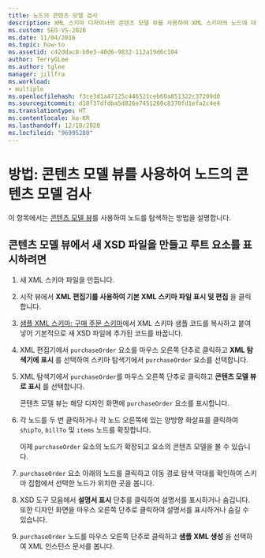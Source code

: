 ```yaml
---
title: 노드의 콘텐츠 모델 검사
description: XML 스키마 디자이너의 콘텐츠 모델 뷰를 사용하여 XML 스키마의 노드에 대한 콘텐츠 모델을 검사하는 방법을 알아봅니다.
ms.custom: SEO-VS-2020
ms.date: 11/04/2016
ms.topic: how-to
ms.assetid: c42ddac8-b0e3-48d6-9832-112a19d6c104
author: TerryGLee
ms.author: tglee
manager: jillfra
ms.workload:
- multiple
ms.openlocfilehash: f3ce3d1a47125c446521ceb60a851322c37209d0
ms.sourcegitcommit: d10f37dfdba5d826e7451260c8370fd1efa2c4e4
ms.translationtype: HT
ms.contentlocale: ko-KR
ms.lasthandoff: 12/10/2020
ms.locfileid: "96995280"
---
```

# <a name="how-to-examine-the-content-model-of-nodes-by-using-the-content-model-view"></a>방법: 콘텐츠 모델 뷰를 사용하여 노드의 콘텐츠 모델 검사

이 항목에서는 [콘텐츠 모델 뷰](../xml-tools/content-model-view.md)를 사용하여 노드를 탐색하는 방법을 설명합니다.

## <a name="to-create-a-new-xsd-file-and-display-the-root-element-in-the-content-model-view"></a>콘텐츠 모델 뷰에서 새 XSD 파일을 만들고 루트 요소를 표시하려면

1. 새 XML 스키마 파일을 만듭니다.

2. 시작 뷰에서 **XML 편집기를 사용하여 기본 XML 스키마 파일 표시 및 편집** 을 클릭합니다.

3. [샘플 XML 스키마: 구매 주문 스키마](../xml-tools/sample-xsd-file-purchase-order-schema.md)에서 XML 스키마 샘플 코드를 복사하고 붙여넣어 기본적으로 새 XSD 파일에 추가된 코드를 바꿉니다.

4. XML 편집기에서 `purchaseOrder` 요소를 마우스 오른쪽 단추로 클릭하고 **XML 탐색기에 표시** 를 선택하여 스키마 탐색기에서 `purchaseOrder` 요소를 선택합니다.

5. XML 탐색기에서 `purchaseOrder`를 마우스 오른쪽 단추로 클릭하고 **콘텐츠 모델 뷰로 표시** 를 선택합니다.

     콘텐츠 모델 뷰는 해당 디자인 화면에 `purchaseOrder` 요소를 표시합니다.

6. 각 노드를 두 번 클릭하거나 각 노드 오른쪽에 있는 양방향 화살표를 클릭하여 `shipTo`, `billTo` 및 `items` 노드를 확장합니다.

     이제 `purchaseOrder` 요소의 노드가 확장되고 요소의 콘텐츠 모델을 볼 수 있습니다.

7. `purchaseOrder` 요소 아래의 노드를 클릭하고 이동 경로 탐색 막대를 확인하여 스키마 집합에서 선택한 노드가 위치한 곳을 봅니다.

8. XSD 도구 모음에서 **설명서 표시** 단추를 클릭하여 설명서를 표시하거나 숨깁니다. 또한 디자인 화면을 마우스 오른쪽 단추로 클릭하여 설명서를 표시하거나 숨길 수 있습니다.

9. `purchaseOrder` 노드를 마우스 오른쪽 단추로 클릭하고 **샘플 XML 생성** 을 선택하여 XML 인스턴스 문서를 봅니다.
